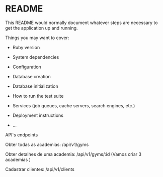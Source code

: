 # README

This README would normally document whatever steps are necessary to get the
application up and running.

Things you may want to cover:

* Ruby version

* System dependencies

* Configuration

* Database creation

* Database initialization

* How to run the test suite

* Services (job queues, cache servers, search engines, etc.)

* Deployment instructions

* ...

API's endpoints

Obter todas as academias: /api/v1/gyms

Obter detalhes de uma academia: /api/v1/gyms/:id (Vamos criar 3 academias )

Cadastrar clientes: /api/v1/clients 

